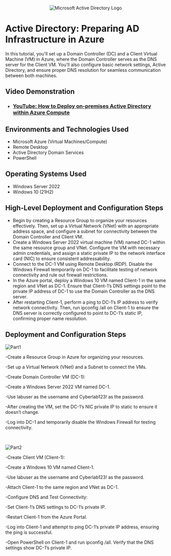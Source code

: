 <p align="center">
<img src="https://i.imgur.com/pU5A58S.png" alt="Microsoft Active Directory Logo"/>
</p>

<h1>Active Directory: Preparing AD Infrastructure in Azure</h1>
In this tutorial, you'll set up a Domain Controller (DC) and a Client Virtual Machine (VM) in Azure, where the Domain Controller serves as the DNS server for the Client VM. You'll also configure basic network settings, Active Directory, and ensure proper DNS resolution for seamless communication between both machines.<br />


<h2>Video Demonstration</h2>

- ### [YouTube: How to Deploy on-premises Active Directory within Azure Compute](https://www.youtube.com)

<h2>Environments and Technologies Used</h2>

- Microsoft Azure (Virtual Machines/Compute)
- Remote Desktop
- Active Directory Domain Services
- PowerShell

<h2>Operating Systems Used </h2>

- Windows Server 2022
- Windows 10 (21H2)

<h2>High-Level Deployment and Configuration Steps</h2>

- Begin by creating a Resource Group to organize your resources effectively. Then, set up a Virtual Network (VNet) with an appropriate address space, and configure a subnet for connectivity between the Domain Controller and Client VM.
- Create a Windows Server 2022 virtual machine (VM) named DC-1 within the same resource group and VNet. Configure the VM with necessary admin credentials, and assign a static private IP to the network interface card (NIC) to ensure consistent addressability.
- Connect to the DC-1 VM using Remote Desktop (RDP). Disable the Windows Firewall temporarily on DC-1 to facilitate testing of network connectivity and rule out firewall restrictions.
- In the Azure portal, deploy a Windows 10 VM named Client-1 in the same region and VNet as DC-1. Ensure that Client-1’s DNS settings point to the private IP address of DC-1 to use the Domain Controller as the DNS server.
- After restarting Client-1, perform a ping to DC-1’s IP address to verify network connectivity. Then, run ipconfig /all on Client-1 to ensure the DNS server is correctly configured to point to DC-1’s static IP, confirming proper name resolution.

<h2>Deployment and Configuration Steps</h2>

<p>

![Part1](https://github.com/user-attachments/assets/ede94fbe-ff92-4361-bbd3-1c703e86619c)



</p>
<p>

-Create a Resource Group in Azure for organizing your resources.

-Set up a Virtual Network (VNet) and a Subnet to connect the VMs.

-Create Domain Controller VM (DC-1):

-Create a Windows Server 2022 VM named DC-1.

-Use labuser as the username and Cyberlab123! as the password.

-After creating the VM, set the DC-1’s NIC private IP to static to ensure it doesn’t change.

-Log into DC-1 and temporarily disable the Windows Firewall for testing connectivity.

</p>
<br />

<p>


![Part2](https://github.com/user-attachments/assets/639d7d28-8fbb-49b3-a9b6-c403163b4c42)



</p>
<p>
-Create Client VM (Client-1):

-Create a Windows 10 VM named Client-1.

-Use labuser as the username and Cyberlab123! as the password.

-Attach Client-1 to the same region and VNet as DC-1.

-Configure DNS and Test Connectivity:

-Set Client-1’s DNS settings to DC-1’s private IP.

-Restart Client-1 from the Azure Portal.

-Log into Client-1 and attempt to ping DC-1’s private IP address, ensuring the ping is successful.

-Open PowerShell on Client-1 and run ipconfig /all. Verify that the DNS settings show DC-1’s private IP.
</p>
<br />
